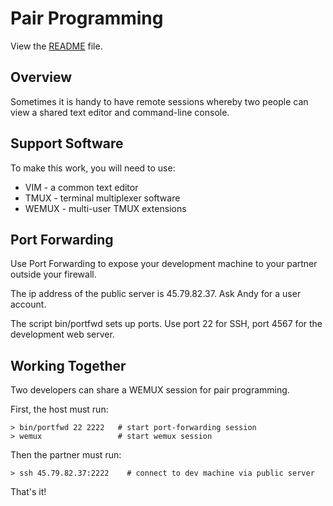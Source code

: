 # Pair Programming

View the [README](../README.md) file.

## Overview

Sometimes it is handy to have remote sessions whereby two people can view a
shared text editor and command-line console.

## Support Software

To make this work, you will need to use:

- VIM   - a common text editor
- TMUX  - terminal multiplexer software
- WEMUX - multi-user TMUX extensions

## Port Forwarding

Use Port Forwarding to expose your development machine to your partner outside
your firewall.

The ip address of the public server is 45.79.82.37. Ask Andy for a user
account.

The script bin/portfwd sets up ports. Use port 22 for SSH, port 4567 for
the development web server.

## Working Together

Two developers can share a WEMUX session for pair programming. 

First, the host must run:

    > bin/portfwd 22 2222   # start port-forwarding session
    > wemux                 # start wemux session

Then the partner must run:

    > ssh 45.79.82.37:2222    # connect to dev machine via public server

That's it!
